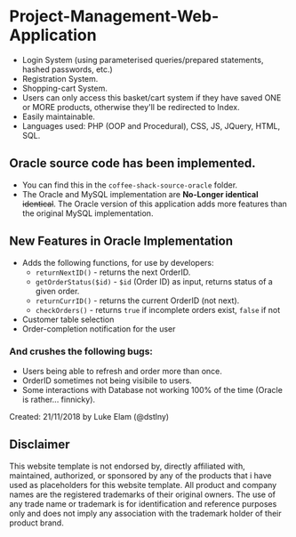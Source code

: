 # Project-Management-Web-Application
- Login System (using parameterised queries/prepared statements, hashed passwords, etc.)
- Registration System.
- Shopping-cart System.
- Users can only access this basket/cart system if they have saved ONE or MORE products, otherwise they'll be redirected to Index.
- Easily maintainable.
- Languages used: PHP (OOP and Procedural), CSS, JS, JQuery, HTML, SQL.

## **Oracle source code has been implemented.**
- You can find this in the `coffee-shack-source-oracle` folder.
- The Oracle and MySQL implementation are **No-Longer identical** ~~identical~~. The Oracle version of this application adds more features than the original MySQL implementation.

## New Features in Oracle Implementation
- Adds the following functions, for use by developers:
  - `returnNextID()` - returns the next OrderID.
  - `getOrderStatus($id)` - `$id` (Order ID) as input, returns status of a given order.
  - `returnCurrID()` - returns the current OrderID (not next).
  - `checkOrders()` - returns `true` if incomplete orders exist, `false` if not
- Customer table selection
- Order-completion notification for the user

### And crushes the following bugs:
- Users being able to refresh and order more than once.
- OrderID sometimes not being visibile to users.
- Some interactions with Database not working 100% of the time (Oracle is rather... finnicky).

Created: 21/11/2018 by Luke Elam (@dstlny)

## Disclaimer 
This website template is not endorsed by, directly affiliated with, maintained, authorized, or sponsored by any of the products that i have used as placeholders for this website template. All product and company names are the registered trademarks of their original owners. The use of any trade name or trademark is for identification and reference purposes only and does not imply any association with the trademark holder of their product brand. 
